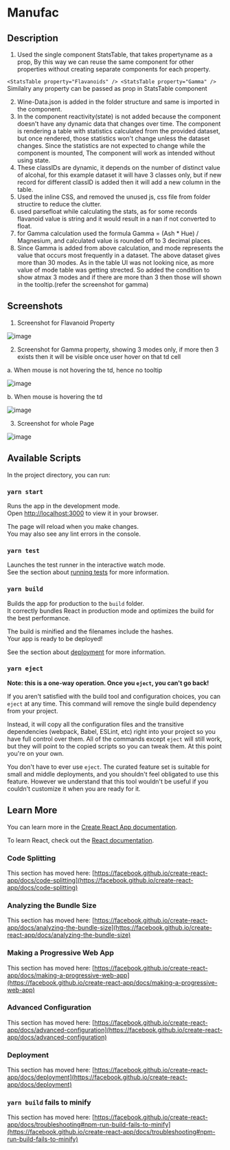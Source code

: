 # Manufac


## Description
1. Used the single component StatsTable, that takes propertyname as a prop, By this way we can reuse the same component for other properties without creating separate components for each property.

`
    <StatsTable property="Flavanoids" />
     <StatsTable property="Gamma" />
`
Similalry any property can be passed as prop in StatsTable component

2. Wine-Data.json is added in the folder structure and same is imported in the component.
3. In the component reactivity(state) is not added because the component doesn't have any dynamic data that changes over time. The component is rendering a table with statistics calculated from the provided dataset, but once rendered, those statistics won't change unless the dataset changes. Since the statistics are not expected to change while the component is mounted, The component will work as intended without using state.
4. These classIDs are dynamic, it depends on the number of distinct value of alcohal, for this example dataset it will have 3 classes only, but if new record for different classID is added then it will add a new column in the table.
5. Used the inline CSS, and removed the unused js, css file from folder structire to reduce the clutter.
6. used parsefloat while calculating the stats, as for some records flavanoid value is string and it would result in a nan if not converted to float.
7. for Gamma calculation used the formula Gamma = (Ash * Hue) / Magnesium, and calculated value is rounded off to 3 decimal places.
8. Since Gamma is added from above calculation, and mode represents the value that occurs most frequently in a dataset. The above dataset gives more than 30 modes. As in the table UI was not looking nice, as more value of mode table was getting strected. So added the condition to show atmax 3 modes and if there are more than 3 then those will shown in the tooltip.(refer the screenshot for gamma)

## Screenshots

1. Screenshot for Flavanoid Property

![image](https://github.com/vaibhav-gulati/manufac/assets/54852286/3daec772-0199-4ec2-95c7-1895161186f8)



2. Screenshot for Gamma property, showing 3 modes only, if more then 3 exists then it will be visible once user hover on that td cell

a. When mouse is not hovering the td, hence no tooltip

![image](https://github.com/vaibhav-gulati/manufac/assets/54852286/2866aff9-989c-4f77-9eda-4db8449f2d7a)



b. When mouse is hovering the td

![image](https://github.com/vaibhav-gulati/manufac/assets/54852286/caacbced-6c8a-44ed-b4a2-22a79afbb2ca)





3. Screenshot for whole Page

 ![image](https://github.com/vaibhav-gulati/manufac/assets/54852286/f0869ec6-9e11-4e64-8d5e-6b8d55764a32)


## Available Scripts

In the project directory, you can run:

### `yarn start`

Runs the app in the development mode.\
Open [http://localhost:3000](http://localhost:3000) to view it in your browser.

The page will reload when you make changes.\
You may also see any lint errors in the console.

### `yarn test`

Launches the test runner in the interactive watch mode.\
See the section about [running tests](https://facebook.github.io/create-react-app/docs/running-tests) for more information.

### `yarn build`

Builds the app for production to the `build` folder.\
It correctly bundles React in production mode and optimizes the build for the best performance.

The build is minified and the filenames include the hashes.\
Your app is ready to be deployed!

See the section about [deployment](https://facebook.github.io/create-react-app/docs/deployment) for more information.

### `yarn eject`

**Note: this is a one-way operation. Once you `eject`, you can't go back!**

If you aren't satisfied with the build tool and configuration choices, you can `eject` at any time. This command will remove the single build dependency from your project.

Instead, it will copy all the configuration files and the transitive dependencies (webpack, Babel, ESLint, etc) right into your project so you have full control over them. All of the commands except `eject` will still work, but they will point to the copied scripts so you can tweak them. At this point you're on your own.

You don't have to ever use `eject`. The curated feature set is suitable for small and middle deployments, and you shouldn't feel obligated to use this feature. However we understand that this tool wouldn't be useful if you couldn't customize it when you are ready for it.

## Learn More

You can learn more in the [Create React App documentation](https://facebook.github.io/create-react-app/docs/getting-started).

To learn React, check out the [React documentation](https://reactjs.org/).

### Code Splitting

This section has moved here: [https://facebook.github.io/create-react-app/docs/code-splitting](https://facebook.github.io/create-react-app/docs/code-splitting)

### Analyzing the Bundle Size

This section has moved here: [https://facebook.github.io/create-react-app/docs/analyzing-the-bundle-size](https://facebook.github.io/create-react-app/docs/analyzing-the-bundle-size)

### Making a Progressive Web App

This section has moved here: [https://facebook.github.io/create-react-app/docs/making-a-progressive-web-app](https://facebook.github.io/create-react-app/docs/making-a-progressive-web-app)

### Advanced Configuration

This section has moved here: [https://facebook.github.io/create-react-app/docs/advanced-configuration](https://facebook.github.io/create-react-app/docs/advanced-configuration)

### Deployment

This section has moved here: [https://facebook.github.io/create-react-app/docs/deployment](https://facebook.github.io/create-react-app/docs/deployment)

### `yarn build` fails to minify

This section has moved here: [https://facebook.github.io/create-react-app/docs/troubleshooting#npm-run-build-fails-to-minify](https://facebook.github.io/create-react-app/docs/troubleshooting#npm-run-build-fails-to-minify)
